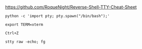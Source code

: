 https://github.com/RoqueNight/Reverse-Shell-TTY-Cheat-Sheet
```
python -c 'import pty; pty.spawn("/bin/bash");'
```
```
export TERM=xterm
```
```
Ctrl+Z
```
```
stty raw -echo; fg
```
